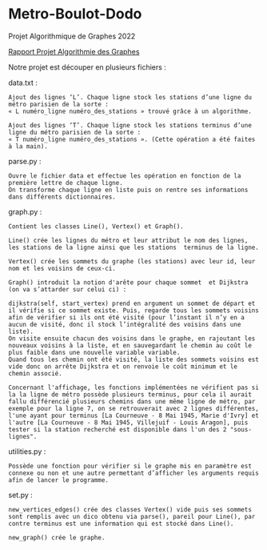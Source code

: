 # Metro-Boulot-Dodo
Projet Algorithmique de Graphes 2022

<ins>Rapport Projet Algorithmie des Graphes</ins>

Notre projet est découper en plusieurs fichiers :

data.txt :

    Ajout des lignes ‘L’. Chaque ligne stock les stations d’une ligne du métro parisien de la sorte :
    « L numéro_ligne numéro_des_stations » trouvé grâce à un algorithme.

    Ajout des lignes ‘T’. Chaque ligne stock les stations terminus d’une ligne du métro parisien de la sorte :
    « T numéro_ligne numéro_des_stations ». (Cette opération a été faites à la main).

parse.py :

    Ouvre le fichier data et effectue les opération en fonction de la première lettre de chaque ligne.
    On transforme chaque ligne en liste puis on rentre ses informations dans différents dictionnaires.

graph.py :

    Contient les classes Line(), Vertex() et Graph().

    Line() crée les lignes du métro et leur attribut le nom des lignes, les stations de la ligne ainsi que les stations  terminus de la ligne.

    Vertex() crée les sommets du graphe (les stations) avec leur id, leur nom et les voisins de ceux-ci.

    Graph() introduit la notion d'arête pour chaque sommet  et Dijkstra (on va s’attarder sur celui ci) :

    dijkstra(self, start_vertex) prend en argument un sommet de départ et il vérifie si ce sommet existe. Puis, regarde tous les sommets voisins afin de vérifier si ils ont été visité (pour l’instant il n’y en a aucun de visité, donc il stock l’intégralité des voisins dans une liste).
    On visite ensuite chacun des voisins dans le graphe, en rajoutant les nouveaux voisins à la liste, et en sauvegardant le chemin au coût le plus faible dans une nouvelle variable variable.
    Quand tous les chemin ont été visité, la liste des sommets voisins est vide donc on arrête Dijkstra et on renvoie le coût minimum et le chemin associé.

    Concernant l'affichage, les fonctions implémentées ne vérifient pas si la la ligne de métro possède plusieurs terminus, pour cela il aurait fallu différencié plusieurs chemins dans une même ligne de métro, par exemple pour la ligne 7, on se retrouverait avec 2 lignes différentes, l'une ayant pour terminus [La Courneuve - 8 Mai 1945, Marie d'Ivry] et l'autre [La Courneuve - 8 Mai 1945, Villejuif - Louis Aragon], puis tester si la station recherché est disponible dans l'un des 2 "sous-lignes".

utilities.py :

    Possède une fonction pour vérifier si le graphe mis en paramètre est connexe ou non et une autre permettant d’afficher les arguments requis afin de lancer le programme.

set.py :

    new_vertices_edges() crée des classes Vertex() vide puis ses sommets sont remplis avec un dico obtenu via parse(), pareil pour Line(), par contre terminus est une information qui est stocké dans Line().

    new_graph() crée le graphe.